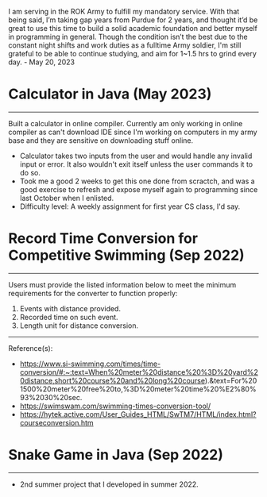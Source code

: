 I am serving in the ROK Army to fulfill my mandatory service. With that being said, I’m taking gap years from Purdue for 2 years, and thought it’d be great to use this time to build a solid academic foundation and better myself in programming in general. Though the condition isn’t the best due to the constant night shifts and work duties as a fulltime Army soldier, I'm still grateful to be able to continue studying, and aim for 1~1.5 hrs to grind every day. - May 20, 2023

# Calculator in Java (May 2023)
--------------------------------------------
Built a calculator in online compiler. Currently am only working in online compiler as can't download IDE since I'm working on computers in my army base and they are sensitive on downloading stuff online. 
- Calculator takes two inputs from the user and would handle any invalid input or error. It also wouldn't exit itself unless the user commands it to do so. 
- Took me a good 2 weeks to get this one done from scractch, and was a good exercise to refresh and expose myself again to programming since last October when I enlisted. 
- Difficulty level: A weekly assignment for first year CS class, I'd say. 


# Record Time Conversion for Competitive Swimming (Sep 2022)
--------------------------------------------
Users must provide the listed information below to meet the minimum requirements for the converter to function properly:
1. Events with distance provided.
2. Recorded time on such event.
3. Length unit for distance conversion. 
--------------------------------------------
Reference(s):
- https://www.si-swimming.com/times/time-conversion/#:~:text=When%20meter%20distance%20%3D%20yard%20distance,short%20course%20and%20long%20course).&text=For%201500%20meter%20free%20to,%3D%20meter%20time%20%E2%80%93%2030%20sec.
- https://swimswam.com/swimming-times-conversion-tool/
- https://hytek.active.com/User_Guides_HTML/SwTM7/HTML/index.html?courseconversion.htm

# Snake Game in Java (Sep 2022)
--------------------------------------------
- 2nd summer project that I developed in summer 2022.


